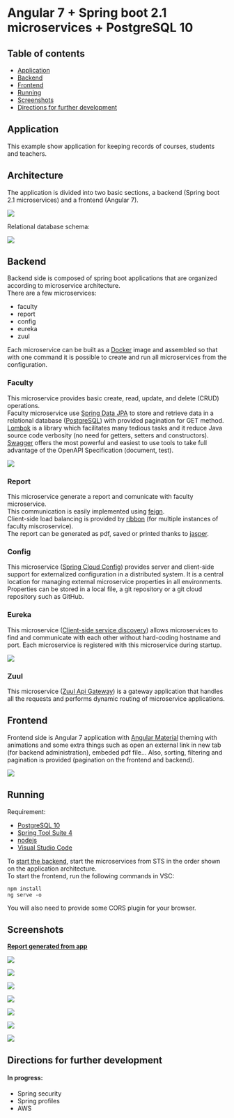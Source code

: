 # Angular 7 + Spring boot 2.1 microservices + PostgreSQL 10

## Table of contents
* [Application](#application)
* [Backend](#backend)
* [Frontend](#frontend)
* [Running](#running)
* [Screenshots](#screenshots)
* [Directions for further development](#directions-for-further-development)

## Application

This example show application for keeping records of courses, students and teachers.  


## Architecture
The application is divided into two basic sections, a backend (Spring boot 2.1 microservices) and a frontend (Angular 7). 

![](frontend/src/assets/background.png?raw=true)  

Relational database schema:  

![](frontend/src/assets/schema.jpg?raw=true?style=centerme)

## Backend

Backend side is composed of spring boot applications that are organized according to microservice architecture.  
There are a few microservices:

* faculty
* report
* config
* eureka
* zuul

Each microservice can be built as a [Docker](https://www.docker.com/) image and assembled so that with one command it is possible to create and run all microservices from the configuration.  

### Faculty  
This microservice provides basic create, read, update, and delete (CRUD) operations.  
Faculty microservice use [Spring Data JPA](https://spring.io/projects/spring-data-jpa#overview) to store and retrieve data in a 
relational database ([PostgreSQL](https://www.postgresql.org/)) with provided pagination for GET method.  
[Lombok](https://www.baeldung.com/intro-to-project-lombok) is a library which facilitates many tedious tasks and it reduce 
Java source code verbosity (no need for getters, setters and constructors).  
[Swagger](https://swagger.io/) offers the most powerful and easiest to use tools to take full advantage of the OpenAPI Specification 
(document, test).  

![](frontend/src/assets/6.PNG?raw=true)

### Report  
This microservice generate a report and comunicate with faculty microservice.  
This communication is easily implemented using [feign](https://cloud.spring.io/spring-cloud-openfeign/spring-cloud-openfeign.html).  
Client-side load balancing is provided by [ribbon](https://www.baeldung.com/spring-cloud-rest-client-with-netflix-ribbon) 
(for multiple instances of faculty miscroservice).  
The report can be generated as pdf, saved or printed thanks to [jasper](https://community.jaspersoft.com/).

### Config  
This microservice ([Spring Cloud Config](https://spring.io/projects/spring-cloud-config#overview)) provides server and client-side support for externalized configuration in a distributed system.
It is a central location for managing external microservice properties in all environments. 
Properties can be stored in a local file, a git repository or a git cloud repository such as GitHub. 

### Eureka  
This microservice ([Client-side service discovery](https://www.baeldung.com/spring-cloud-netflix-eureka)) allows microservices to find and communicate with each other without hard-coding hostname and port.
Each microservice is registered with this microservice during startup.  

![](frontend/src/assets/7.PNG?raw=true)

### Zuul  
This microservice ([Zuul Api Gateway](https://spring.io/guides/gs/routing-and-filtering/)) is a gateway application that handles all the requests and performs dynamic routing of microservice applications.


## Frontend

Frontend side is Angular 7 application with [Angular Material](https://material.angular.io/) theming with animations and some extra things such as open an external link in new tab (for backend administration), embeded pdf file... Also, sorting, filtering and pagination is provided (pagination on the frontend and backend).  

![](frontend/src/assets/1.PNG?raw=true)

## Running

Requirement:

* [PostgreSQL 10](https://www.postgresql.org/download/) 
* [Spring Tool Suite 4](https://spring.io/tools) 
* [nodejs](https://nodejs.org/en/download/) 
* [Visual Studio Code](https://code.visualstudio.com/download)  

To [start the backend](RUNNING.md), start the microservices from STS in the order shown on the application architecture.  
To start the frontend, run the following commands in VSC:

```shell
npm install
ng serve -o
```
You will also need to provide some CORS plugin for your browser.  

## Screenshots

**[Report generated from app](frontend/src/assets/report.pdf)**   

![](frontend/src/assets/1.PNG?raw=true) 

![](frontend/src/assets/2.PNG?raw=true) 

![](frontend/src/assets/3.PNG?raw=true) 

![](frontend/src/assets/4.PNG?raw=true) 

![](frontend/src/assets/5.PNG?raw=true) 

![](frontend/src/assets/6.PNG?raw=true) 

![](frontend/src/assets/7.PNG?raw=true)  

## Directions for further development  
#### In progress:

* Spring security
* Spring profiles
* AWS
